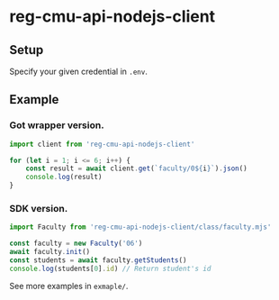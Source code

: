 # reg-cmu-api-nodejs-client

## Setup

Specify your given credential in `.env`.

## Example

### Got wrapper version.

```mjs
import client from 'reg-cmu-api-nodejs-client'

for (let i = 1; i <= 6; i++) {
    const result = await client.get(`faculty/0${i}`).json()
    console.log(result)
}
```

### SDK version.

```mjs
import Faculty from 'reg-cmu-api-nodejs-client/class/faculty.mjs'

const faculty = new Faculty('06')
await faculty.init()
const students = await faculty.getStudents()
console.log(students[0].id) // Return student's id
```

See more examples in `exmaple/`.
